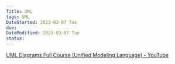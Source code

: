 ```yaml
---
Title: UML
tags: UML
DateStarted: 2023-03-07 Tue
due:
DateModified: 2023-03-07 Tue
status:
---
```


[UML Diagrams Full Course (Unified Modeling Language) - YouTube](https://www.youtube.com/watch?v=WnMQ8HlmeXc)
